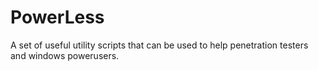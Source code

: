 # PowerLess
A set of useful utility scripts that can be used to help penetration testers and windows powerusers.

